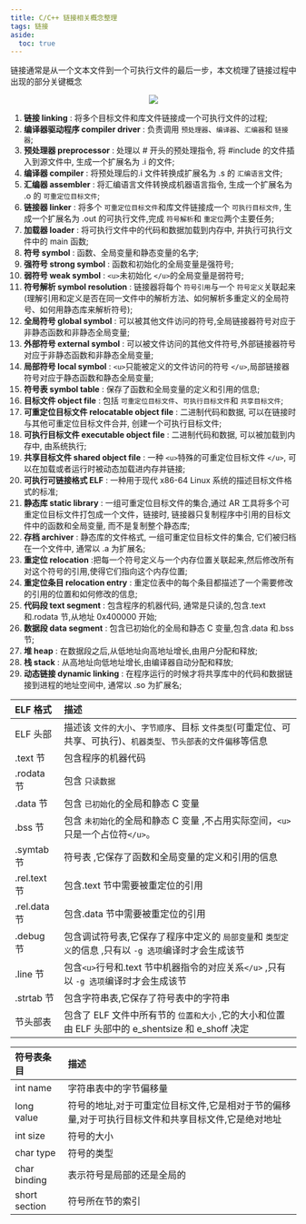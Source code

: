 ```yaml
---
title: C/C++ 链接相关概念整理
tags: 链接
aside:
  toc: true
---
```

链接通常是从一个文本文件到一个可执行文件的最后一步，本文梳理了链接过程中出现的部分关键概念

<!--more-->

<div  align="center">
<img src= "
https://pictureloomione.oss-cn-beijing.aliyuncs.com/pic/%E9%93%BE%E6%8E%A5/%E9%93%BE%E6%8E%A5.drawio.png
"/>
</div>


1. **链接 linking** : 将多个目标文件和库文件链接成一个可执行文件的过程;
2. **编译器驱动程序 compiler driver** : 负责调用 `预处理器`、`编译器`、`汇编器`和 `链接器`;
3. **预处理器 preprocessor** : 处理以 # 开头的预处理指令, 将 #include 的文件插入到源文件中, 生成一个扩展名为 .i 的文件;
4. **编译器 compiler** : 将预处理后的.i 文件转换成扩展名为 .s 的 `汇编语言`文件;
5. **汇编器 assembler** : 将汇编语言文件转换成机器语言指令, 生成一个扩展名为 .o 的 `可重定位目标文件`;
6. **链接器 linker** : 将多个 `可重定位目标文件`和库文件链接成一个 `可执行目标文件`, 生成一个扩展名为 .out 的可执行文件,完成 `符号解析`和 `重定位`两个主要任务;
7. **加载器 loader** : 将可执行文件中的代码和数据加载到内存中, 并执行可执行文件中的 main 函数;
8. **符号 symbol** : 函数、全局变量和静态变量的名字;
9. **强符号 strong symbol** : 函数和初始化的全局变量是强符号;
10. **弱符号 weak symbol** : `<u>`未初始化 `</u>`的全局变量是弱符号;
11. **符号解析 symbol resolution** : 链接器将每个 `符号引用`与一个 `符号定义`关联起来(理解引用和定义是否在同一文件中的解析方法、如何解析多重定义的全局符号、如何用静态库来解析符号);
12. **全局符号 global symbol** : 可以被其他文件访问的符号,全局链接器符号对应于非静态函数和非静态全局变量;
13. **外部符号 external symbol** : 可以被文件访问的其他文件符号,外部链接器符号对应于非静态函数和非静态全局变量;
14. **局部符号 local symbol** : `<u>`只能被定义的文件访问的符号 `</u>`,局部链接器符号对应于静态函数和静态全局变量;
15. **符号表 symbol table** : 保存了函数和全局变量的定义和引用的信息;
16. **目标文件 object file** : 包括 `可重定位目标文件`、`可执行目标文件`和 `共享目标文件`;
17. **可重定位目标文件 relocatable object file** : 二进制代码和数据, 可以在链接时与其他可重定位目标文件合并, 创建一个可执行目标文件;
18. **可执行目标文件 executable object file** : 二进制代码和数据, 可以被加载到内存中, 由系统执行;
19. **共享目标文件 shared object file** : 一种 `<u>`特殊的可重定位目标文件 `</u>`, 可以在加载或者运行时被动态加载进内存并链接;
20. **可执行可链接格式 ELF** : 一种用于现代 x86-64 Linux 系统的描述目标文件格式的标准;
21. **静态库 static library** : 一组可重定位目标文件的集合,通过 AR 工具将多个可重定位目标文件打包成一个文件，链接时, 链接器只复制程序中引用的目标文件中的函数和全局变量, 而不是复制整个静态库;
22. **存档 archiver** : 静态库的文件格式, 一组可重定位目标文件的集合, 它们被归档在一个文件中, 通常以 .a 为扩展名;
23. **重定位 relocation** :把每一个符号定义与一个内存位置关联起来,然后修改所有对这个符号的引用,使得它们指向这个内存位置;
24. **重定位条目 relocation entry** : 重定位表中的每个条目都描述了一个需要修改的引用的位置和如何修改的信息;
25. **代码段 text segment** : 包含程序的机器代码, 通常是只读的,包含.text 和.rodata 节,从地址 0x400000 开始;
26. **数据段 data segment** : 包含已初始化的全局和静态 C 变量,包含.data 和.bss 节;
27. **堆 heap** : 在数据段之后,从低地址向高地址增长,由用户分配和释放;
28. **栈 stack** : 从高地址向低地址增长,由编译器自动分配和释放;
29. **动态链接 dynamic linking** : 在程序运行的时候才将共享库中的代码和数据链接到进程的地址空间中, 通常以 .so 为扩展名;

| ELF 格式     | 描述                                                                                                                         |
| :----------- | :--------------------------------------------------------------------------------------------------------------------------- |
| ELF 头部     | 描述该 `文件的大小`、`字节顺序`、目标 `文件类型`(可重定位、可共享、可执行)、`机器类型`、`节头部表的文件偏移`等信息 |
| .text 节     | 包含程序的机器代码                                                                                                           |
| .rodata 节   | 包含 `只读数据`                                                                                                            |
| .data 节     | 包含 `已初始化`的全局和静态 C 变量                                                                                         |
| .bss 节      | 包含 `未初始化`的全局和静态 C 变量 ,不占用实际空间，`<u>`只是一个占位符`</u>`。                                        |
| .symtab 节   | 符号表 ,它保存了函数和全局变量的定义和引用的信息                                                                             |
| .rel.text 节 | 包含.text 节中需要被重定位的引用                                                                                             |
| .rel.data 节 | 包含.data 节中需要被重定位的引用                                                                                             |
| .debug 节    | 包含调试符号表,它保存了程序中定义的 `局部变量`和 `类型定义`的信息 ,只有以 `-g 选项`编译时才会生成该节                  |
| .line 节     | 包含`<u>`行号和.text 节中机器指令的对应关系`</u>` ,只有以 `-g 选项`编译时才会生成该节                                  |
| .strtab 节   | 包含字符串表,它保存了符号表中的字符串                                                                                        |
| 节头部表     | 包含了 ELF 文件中所有节的 `位置和大小` ,它的大小和位置由 ELF 头部中的 e_shentsize 和 e_shoff 决定                          |

| 符号表条目    | 描述                                                                                               |
| :------------ | :------------------------------------------------------------------------------------------------- |
| int name      | 字符串表中的字节偏移量                                                                             |
| long value    | 符号的地址,对于可重定位目标文件,它是相对于节的偏移量,对于可执行目标文件和共享目标文件,它是绝对地址 |
| int size      | 符号的大小                                                                                         |
| char type     | 符号的类型                                                                                         |
| char binding  | 表示符号是局部的还是全局的                                                                         |
| short section | 符号所在节的索引                                                                                   |
